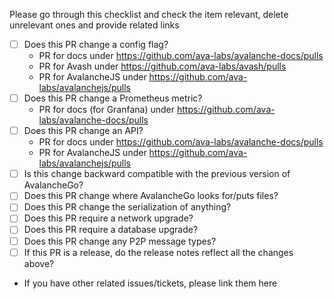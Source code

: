 
Please go through this checklist and check the item relevant, delete unrelevant ones and provide related links

* [ ] Does this PR change a config flag?
  * PR for docs under https://github.com/ava-labs/avalanche-docs/pulls
  * PR for Avash under https://github.com/ava-labs/avash/pulls
  * PR for AvalancheJS under https://github.com/ava-labs/avalanchejs/pulls
* [ ] Does this PR change a Prometheus metric?
  * PR for docs (for Granfana) under https://github.com/ava-labs/avalanche-docs/pulls
* [ ] Does this PR change an API?
  * PR for docs under https://github.com/ava-labs/avalanche-docs/pulls
  * PR for AvalancheJS under https://github.com/ava-labs/avalanchejs/pulls
* [ ] Is this change backward compatible with the previous version of AvalancheGo?
* [ ] Does this PR change where AvalancheGo looks for/puts files?
* [ ] Does this PR change the serialization of anything?
* [ ] Does this PR require a network upgrade?
* [ ] Does this PR require a database upgrade?
* [ ] Does this PR change any P2P message types?
* [ ] If this PR is a release, do the release notes reflect all the changes above?

* If you have other related issues/tickets, please link them here